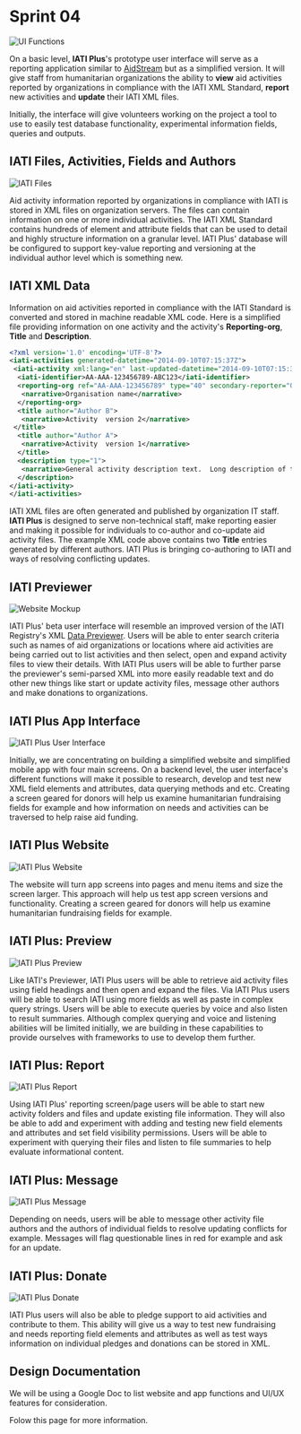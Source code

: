 # Sprint 04

![UI Functions](https://github.com/Humanitarian-AI/IATIPlus/blob/main/Media/UI_Functions.png)

On a basic level, **IATI Plus**'s prototype user interface will serve as a reporting application similar to [AidStream](https://aidstream.org/) but as a simplified version. It will give staff from humanitarian organizations the ability to **view** aid activities reported by organizations in compliance with the IATI XML Standard, **report** new activities and **update** their IATI XML files.

Initially, the interface will give volunteers working on the project a tool to use to easily test database functionality, experimental information fields, queries and outputs.

## IATI Files, Activities, Fields and Authors

![IATI Files](https://github.com/Humanitarian-AI/IATIPlus/blob/main/Media/IATI_structure.png)

Aid activity information reported by organizations in compliance with IATI is stored in XML files on organization servers. The files can contain information on one or more individual activities. The IATI XML Standard contains hundreds of element and attribute fields that can be used to detail and highly structure information on a granular level. IATI Plus' database will be configured to support key-value reporting and versioning at the individual author level which is something new.

## IATI XML Data

Information on aid activities reported in compliance with the IATI Standard is converted and stored in machine readable XML code. Here is a simplified file providing information on one activity and the activity's **Reporting-org**, **Title** and **Description**.

```XML
<?xml version='1.0' encoding='UTF-8'?>
<iati-activities generated-datetime="2014-09-10T07:15:37Z">
 <iati-activity xml:lang="en" last-updated-datetime="2014-09-10T07:15:37Z">
  <iati-identifier>AA-AAA-123456789-ABC123</iati-identifier>
  <reporting-org ref="AA-AAA-123456789" type="40" secondary-reporter="0">
   <narrative>Organisation name</narrative>
  </reporting-org>
  <title author="Author B">
   <narrative>Activity  version 2</narrative>
 </title>
  <title author="Author A">
   <narrative>Activity  version 1</narrative>
  </title>
  <description type="1">
   <narrative>General activity description text.  Long description of the activity</narrative>
  </description>
</iati-activity>
</iati-activities>
```

IATI XML files are often generated and published by organization IT staff. **IATI Plus** is designed to serve non-technical staff, make reporting easier and making it possible for individuals to co-author and co-update aid activity files. The example XML code above contains two **Title** entries generated by different authors. IATI Plus is bringing co-authoring to IATI and ways of resolving conflicting updates.

## IATI Previewer

![Website Mockup](https://github.com/Humanitarian-AI/IATIPlus/blob/main/Media/IATI_Preview.png)

IATI Plus' beta user interface will resemble an improved version of the IATI Registry's XML [Data Previewer](http://preview.iatistandard.org/index.php?url=https%3A//aidstream.s3.us-west-2.amazonaws.com/xml/cnepal-activities.xml). Users will be able to enter search criteria such as names of aid organizations or locations where aid activities are being carried out to list activities and then select, open and expand activity files to view their details. With IATI Plus users will be able to further parse the previewer's semi-parsed XML into more easily readable text and do other new things like start or update activity files, message other authors and make donations to organizations.

## IATI Plus App Interface

![IATI Plus User Interface](https://github.com/Humanitarian-AI/IATIPlus/blob/main/Media/App_mockup_screens.png)

Initially, we are concentrating on building a simplified website and simplified mobile app with four main screens. On a backend level, the user interface's different functions will make it possible to research, develop and test new XML field elements and attributes, data querying methods and etc. Creating a screen geared for donors will help us examine humanitarian fundraising fields for example and how information on needs and activities can be traversed to help raise aid funding.

## IATI Plus Website

![IATI Plus Website](https://github.com/Humanitarian-AI/IATIPlus/blob/main/Media/IATIPlus_website.png)

The website will turn app screens into pages and menu items and size the screen larger. This approach will help us test app screen versions and functionality. Creating a screen geared for donors will help us examine humanitarian fundraising fields for example.

## IATI Plus: Preview

![IATI Plus Preview](https://github.com/Humanitarian-AI/IATIPlus/blob/main/Media/IATIPlus_preview.png)

Like IATI's Previewer, IATI Plus users will be able to retrieve aid activity files using field headings and then open and expand the files. Via IATI Plus users will be able to search IATI using more fields as well as paste in complex query strings. Users will be able to execute queries by voice and also listen to result summaries. Although complex querying and voice and listening abilities will be limited initially, we are building in these capabilities to provide ourselves with frameworks to use to develop them further.

## IATI Plus: Report

![IATI Plus Report](https://github.com/Humanitarian-AI/IATIPlus/blob/main/Media/IATIPlus_report.png)

Using IATI Plus' reporting screen/page users will be able to start new activity folders and files and update existing file information. They will also be able to add and experiment with adding and testing new field elements and attributes and set field visibility permissions. Users will be able to experiment with querying their files and listen to file summaries to help evaluate informational content.

## IATI Plus: Message

![IATI Plus Message](https://github.com/Humanitarian-AI/IATIPlus/blob/main/Media/IATIPlus_message.png)

Depending on needs, users will be able to message other activity file authors and the authors of individual fields to resolve updating conflicts for example. Messages will flag questionable lines in red for example and ask for an update.

## IATI Plus: Donate

![IATI Plus Donate](https://github.com/Humanitarian-AI/IATIPlus/blob/main/Media/IATIPlus_donate.png)

IATI Plus users will also be able to pledge support to aid activities and contribute to them. This ability will give us a way to test new fundraising and needs reporting field elements and attributes as well as test ways information on individual pledges and donations can be stored in XML.

## Design Documentation

We will be using a Google Doc to list website and app functions and UI/UX features for consideration.

Folow this page for more information.
